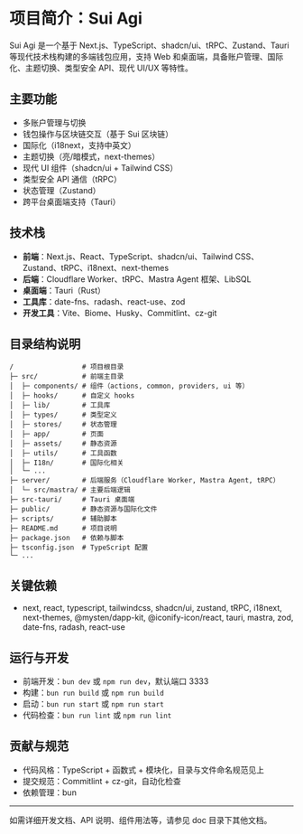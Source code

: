 # 项目简介：Sui Agi

Sui Agi 是一个基于 Next.js、TypeScript、shadcn/ui、tRPC、Zustand、Tauri 等现代技术栈构建的多端钱包应用，支持 Web 和桌面端，具备账户管理、国际化、主题切换、类型安全 API、现代 UI/UX 等特性。

## 主要功能
- 多账户管理与切换
- 钱包操作与区块链交互（基于 Sui 区块链）
- 国际化（i18next，支持中英文）
- 主题切换（亮/暗模式，next-themes）
- 现代 UI 组件（shadcn/ui + Tailwind CSS）
- 类型安全 API 通信（tRPC）
- 状态管理（Zustand）
- 跨平台桌面端支持（Tauri）

## 技术栈
- **前端**：Next.js、React、TypeScript、shadcn/ui、Tailwind CSS、Zustand、tRPC、i18next、next-themes
- **后端**：Cloudflare Worker、tRPC、Mastra Agent 框架、LibSQL
- **桌面端**：Tauri（Rust）
- **工具库**：date-fns、radash、react-use、zod
- **开发工具**：Vite、Biome、Husky、Commitlint、cz-git

## 目录结构说明

```
/                 # 项目根目录
├─ src/           # 前端主目录
│  ├─ components/ # 组件（actions, common, providers, ui 等）
│  ├─ hooks/      # 自定义 hooks
│  ├─ lib/        # 工具库
│  ├─ types/      # 类型定义
│  ├─ stores/     # 状态管理
│  ├─ app/        # 页面
│  ├─ assets/     # 静态资源
│  ├─ utils/      # 工具函数
│  ├─ I18n/       # 国际化相关
│  └─ ...
├─ server/        # 后端服务（Cloudflare Worker, Mastra Agent, tRPC）
│  └─ src/mastra/ # 主要后端逻辑
├─ src-tauri/     # Tauri 桌面端
├─ public/        # 静态资源与国际化文件
├─ scripts/       # 辅助脚本
├─ README.md      # 项目说明
├─ package.json   # 依赖与脚本
├─ tsconfig.json  # TypeScript 配置
└─ ...
```

## 关键依赖
- next, react, typescript, tailwindcss, shadcn/ui, zustand, tRPC, i18next, next-themes, @mysten/dapp-kit, @iconify-icon/react, tauri, mastra, zod, date-fns, radash, react-use

## 运行与开发
- 前端开发：`bun dev` 或 `npm run dev`，默认端口 3333
- 构建：`bun run build` 或 `npm run build`
- 启动：`bun run start` 或 `npm run start`
- 代码检查：`bun run lint` 或 `npm run lint`

## 贡献与规范
- 代码风格：TypeScript + 函数式 + 模块化，目录与文件命名规范见上
- 提交规范：Commitlint + cz-git，自动化检查
- 依赖管理：bun

---
如需详细开发文档、API 说明、组件用法等，请参见 doc 目录下其他文档。
